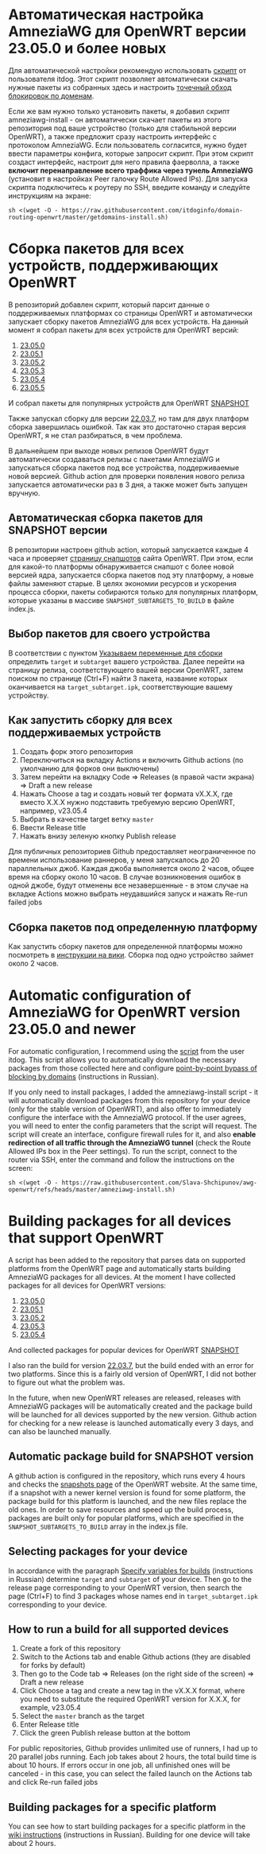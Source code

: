 # Автоматическая настройка AmneziaWG для OpenWRT версии 23.05.0 и более новых
Для автоматической настройки рекомендую использовать [скрипт](https://github.com/itdoginfo/domain-routing-openwrt) от пользователя itdog. Этот скрипт позволяет автоматически скачать нужные пакеты из собранных здесь и настроить [точечный обход блокировок по доменам](https://habr.com/ru/articles/767464/).

Если же вам нужно только установить пакеты, я добавил скрипт amneziawg-install - он автоматически скачает пакеты из этого репозитория под ваше устройство (только для стабильной версии OpenWRT), а также предложит сразу настроить интерфейс с протоколом AmneziaWG. Если пользователь согласится, нужно будет ввести параметры конфига, которые запросит скрипт. При этом скрипт создаст интерфейс, настроит для него правила фаерволла, а также **включит перенаправление всего траффика через тунель AmneziaWG** (установит в настройках Peer галочку Route Allowed IPs).
Для запуска скрипта подключитесь к роутеру по SSH, введите команду и следуйте инструкциям на экране:
```
sh <(wget -O - https://raw.githubusercontent.com/itdoginfo/domain-routing-openwrt/master/getdomains-install.sh)

```

# Сборка пакетов для всех устройств, поддерживающих OpenWRT
В репозиторий добавлен скрипт, который парсит данные о поддерживаемых платформах со страницы OpenWRT и автоматически запускает сборку пакетов AmneziaWG для всех устройств.
На данный момент я собрал пакеты для всех устройств для OpenWRT версий:
1) [23.05.0](https://github.com/Slava-Shchipunov/awg-openwrt/releases/tag/v23.05.0)
2) [23.05.1](https://github.com/Slava-Shchipunov/awg-openwrt/releases/tag/v23.05.1)
3) [23.05.2](https://github.com/Slava-Shchipunov/awg-openwrt/releases/tag/v23.05.2)
4) [23.05.3](https://github.com/Slava-Shchipunov/awg-openwrt/releases/tag/v23.05.3)
5) [23.05.4](https://github.com/Slava-Shchipunov/awg-openwrt/releases/tag/v23.05.4)
6) [23.05.5](https://github.com/Slava-Shchipunov/awg-openwrt/releases/tag/v23.05.5)

И собрал пакеты для популярных устройств для OpenWRT [SNAPSHOT](https://github.com/Slava-Shchipunov/awg-openwrt/releases/tag/SNAPSHOT)

Также запускал сборку для версии [22.03.7](https://github.com/Slava-Shchipunov/awg-openwrt/releases/tag/v22.03.7), но там для двух платформ сборка завершилась ошибкой. Так как это достаточно старая версия OpenWRT, я не стал разбираться, в чем проблема.

В дальнейшем при выходе новых релизов OpenWRT будут автоматически создаваться релизы с пакетами AmneziaWG и запускаться сборка пакетов под все устройства, поддерживаемые новой версией. Github action для проверки появления нового релиза запускается автоматически раз в 3 дня, а также может быть запущен вручную.

## Автоматическая сборка пакетов для SNAPSHOT версии
В репозитории настроен github action, который запускается каждые 4 часа и проверяет [страницу снапшотов](https://downloads.openwrt.org/snapshots/targets/) сайта OpenWRT. При этом, если для какой-то платформы обнаруживается снапшот с более новой версией ядра, запускается сборка пакетов под эту платформу, а новые файлы заменяют старые. В целях экономии ресурсов и ускорения процесса сборки, пакеты собираются только для популярных платформ, которые указаны в массиве `SNAPSHOT_SUBTARGETS_TO_BUILD` в файле index.js.

## Выбор пакетов для своего устройства
В соответствии с пунктом [Указываем переменные для сборки](https://github.com/itdoginfo/domain-routing-openwrt/wiki/Amnezia-WG-Build#%D1%83%D0%BA%D0%B0%D0%B7%D1%8B%D0%B2%D0%B0%D0%B5%D0%BC-%D0%BF%D0%B5%D1%80%D0%B5%D0%BC%D0%B5%D0%BD%D0%BD%D1%8B%D0%B5-%D0%B4%D0%BB%D1%8F-%D1%81%D0%B1%D0%BE%D1%80%D0%BA%D0%B8)
определить `target` и `subtarget` вашего устройства. Далее перейти на страницу релиза, соответствующего вашей версии OpenWRT, затем поиском по странице (Ctrl+F) найти 3 пакета, название которых оканчивается на `target_subtarget.ipk`, соответствующие вашему устройству.

## Как запустить сборку для всех поддерживаемых устройств
1) Создать форк этого репозитория
2) Переключиться на вкладку Actions и включить Github actions (по умолчанию для форков они выключены)
3) Затем перейти на вкладку Code => Releases (в правой части экрана) => Draft a new release
4) Нажать Choose a tag и создать новый тег формата vX.X.X, где вместо X.X.X нужно подставить требуемую версию OpenWRT, например, v23.05.4
5) Выбрать в качестве target ветку `master`
6) Ввести Release title
7) Нажать внизу зеленую кнопку Publish release

Для публичных репозиториев Github предоставляет неограниченное по времени использование раннеров, у меня запускалось до 20 параллельных джоб. Каждая джоба  выполняется около 2 часов, общее время на сборку около 10 часов.
В случае возникновения ошибок в одной джобе, будут отменены все незавершенные - в этом случае на вкладке Actions можно выбрать неудавшийся запуск и нажать Re-run failed jobs

## Сборка пакетов под определенную платформу
Как запустить сборку пакетов для определенной платформы можно посмотреть в [инструкции на вики](https://github.com/itdoginfo/domain-routing-openwrt/wiki/Amnezia-WG-Build). Сборка под одно устройство займет около 2 часов.

# Automatic configuration of AmneziaWG for OpenWRT version 23.05.0 and newer
For automatic configuration, I recommend using the [script](https://github.com/itdoginfo/domain-routing-openwrt) from the user itdog. This script allows you to automatically download the necessary packages from those collected here and configure [point-by-point bypass of blocking by domains](https://habr.com/ru/articles/767464/) (instructions in Russian).

If you only need to install packages, I added the amneziawg-install script - it will automatically download packages from this repository for your device (only for the stable version of OpenWRT), and also offer to immediately configure the interface with the AmneziaWG protocol. If the user agrees, you will need to enter the config parameters that the script will request. The script will create an interface, configure firewall rules for it, and also **enable redirection of all traffic through the AmneziaWG tunnel** (check the Route Allowed IPs box in the Peer settings).
To run the script, connect to the router via SSH, enter the command and follow the instructions on the screen:
```
sh <(wget -O - https://raw.githubusercontent.com/Slava-Shchipunov/awg-openwrt/refs/heads/master/amneziawg-install.sh)
```

# Building packages for all devices that support OpenWRT
A script has been added to the repository that parses data on supported platforms from the OpenWRT page and automatically starts building AmneziaWG packages for all devices.
At the moment I have collected packages for all devices for OpenWRT versions:
1) [23.05.0](https://github.com/Slava-Shchipunov/awg-openwrt/releases/tag/v23.05.0)
2) [23.05.1](https://github.com/Slava-Shchipunov/awg-openwrt/releases/tag/v23.05.1)
3) [23.05.2](https://github.com/Slava-Shchipunov/awg-openwrt/releases/tag/v23.05.2)
4) [23.05.3](https://github.com/Slava-Shchipunov/awg-openwrt/releases/tag/v23.05.3)
5) [23.05.4](https://github.com/Slava-Shchipunov/awg-openwrt/releases/tag/v23.05.4)

And collected packages for popular devices for OpenWRT [SNAPSHOT](https://github.com/Slava-Shchipunov/awg-openwrt/releases/tag/SNAPSHOT)

I also ran the build for version [22.03.7](https://github.com/Slava-Shchipunov/awg-openwrt/releases/tag/v22.03.7), but the build ended with an error for two platforms. Since this is a fairly old version of OpenWRT, I did not bother to figure out what the problem was.

In the future, when new OpenWRT releases are released, releases with AmneziaWG packages will be automatically created and the package build will be launched for all devices supported by the new version. Github action for checking for a new release is launched automatically every 3 days, and can also be launched manually.

## Automatic package build for SNAPSHOT version
A github action is configured in the repository, which runs every 4 hours and checks the [snapshots page](https://downloads.openwrt.org/snapshots/targets/) of the OpenWRT website. At the same time, if a snapshot with a newer kernel version is found for some platform, the package build for this platform is launched, and the new files replace the old ones. In order to save resources and speed up the build process, packages are built only for popular platforms, which are specified in the `SNAPSHOT_SUBTARGETS_TO_BUILD` array in the index.js file.

## Selecting packages for your device
In accordance with the paragraph [Specify variables for builds](https://github.com/itdoginfo/domain-routing-openwrt/wiki/Amnezia-WG-Build#%D1%83%D0%BA%D0%B0%D0%B7%D1%8B%D0%B2%D0%B0%D0%B5%D0%BC-%D0%BF%D0%B5%D1%80%D0%B5%D0%BC%D0%B5%D0%BD%D0%BD%D1%8B%D0%B5-%D0%B4%D0%BB%D1%8F-%D1%81%D0%B1%D0%BE%D1%80%D0%BA%D0%B8) (instructions in Russian) determine `target` and `subtarget` of your device. Then go to the release page corresponding to your OpenWRT version, then search the page (Ctrl+F) to find 3 packages whose names end in `target_subtarget.ipk` corresponding to your device.

## How to run a build for all supported devices
1) Create a fork of this repository
2) Switch to the Actions tab and enable Github actions (they are disabled for forks by default)
3) Then go to the Code tab => Releases (on the right side of the screen) => Draft a new release
4) Click Choose a tag and create a new tag in the vX.X.X format, where you need to substitute the required OpenWRT version for X.X.X, for example, v23.05.4
5) Select the `master` branch as the target
6) Enter Release title
7) Click the green Publish release button at the bottom

For public repositories, Github provides unlimited use of runners, I had up to 20 parallel jobs running. Each job takes about 2 hours, the total build time is about 10 hours.
If errors occur in one job, all unfinished ones will be canceled - in this case, you can select the failed launch on the Actions tab and click Re-run failed jobs

## Building packages for a specific platform
You can see how to start building packages for a specific platform in the [wiki instructions](https://github.com/itdoginfo/domain-routing-openwrt/wiki/Amnezia-WG-Build) (instructions in Russian). Building for one device will take about 2 hours.
